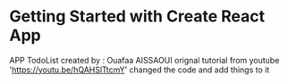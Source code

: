 # Getting Started with Create React App

APP TodoList
created by : Ouafaa AISSAOUI
orignal tutorial from youtube 'https://youtu.be/hQAHSlTtcmY'
changed the code and add things to it
